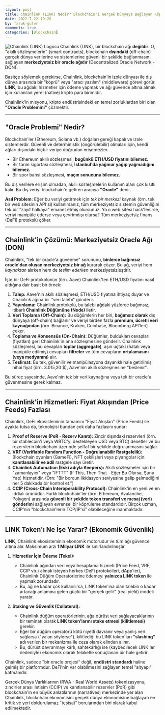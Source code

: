 ```yaml
---
layout: post
title: Chainlink (LINK) Nedir? Blockchain'i Gerçek Dünyaya Bağlayan Köprü
date: 2022-7-22 19:20
by: faruk-guler
comments: true
categories: [Blockchain]
---
```


![Chainlink (LINK) Logosu](https://farukguler.com/assets/post_images/chainlink-link.webp) Chainlink (LINK), bir blockchain ağı **değildir**. O, "akıllı sözleşmelerin" (smart contracts), blockchain **dışındaki** (off-chain) gerçek dünya verilerine ve sistemlerine güvenli bir şekilde bağlanmasını sağlayan **merkeziyetsiz bir oracle ağıdır** (Decentralized Oracle Network - DON).

Basitçe söylemek gerekirse, Chainlink, blockchain'in izole dünyası ile dış dünya arasında bir "köprü" veya "aracı yazılım" (middleware) görevi görür. **LINK**, bu ağdaki hizmetler için ödeme yapmak ve ağı güvence altına almak için kullanılan yerel (native) kripto para birimidir.

Chainlink'in misyonu, kripto endüstrisindeki en temel zorluklardan biri olan **"Oracle Problemini"** çözmektir.

---

## "Oracle Problemi" Nedir?

Blockchain'ler (Ethereum, Solana vb.) doğaları gereği kapalı ve izole sistemlerdir. Güvenli ve deterministik (öngörülebilir) olmaları için, kendi ağları dışındaki hiçbir veriye doğrudan erişemezler.

* Bir Ethereum akıllı sözleşmesi, **bugünkü ETH/USD fiyatını bilemez.**
* Bir tarım sigortası sözleşmesi, **İstanbul'da yağmur yağıp yağmadığını bilemez.**
* Bir spor bahsi sözleşmesi, **maçın sonucunu bilemez.**

Bu dış verilere erişim olmadan, akıllı sözleşmelerin kullanım alanı çok kısıtlı kalır. Bu dış veriyi blockchain'e getiren aracıya **"Oracle"** denir.

**Asıl Problem:** Eğer bu veriyi getirmek için *tek bir merkezi* kaynak (örn. tek bir web sitesinin API'si) kullanırsanız, tüm merkeziyetsiz sistemin güvenliğini tek bir "zayıf halkaya" emanet etmiş olursunuz. Ya o web sitesi hack'lenirse, veriyi manipüle ederse veya çevrimdışı olursa? Tüm merkeziyetsiz finans (DeFi) protokolü çöker.

---

## Chainlink'in Çözümü: Merkeziyetsiz Oracle Ağı (DON)

Chainlink, "tek bir oracle'a güvenme" sorununu, **binlerce bağımsız oracle'dan oluşan merkeziyetsiz bir ağ** kurarak çözer. Bu ağ, veriyi hem *kaynaktan* alırken hem de *teslim ederken* merkeziyetsizleştirir.

İşte bir DeFi protokolünün (örn. Aave) Chainlink'ten ETH/USD fiyatını nasıl aldığına dair basit bir örnek:

1.  **Talep:** Aave'nin akıllı sözleşmesi, ETH/USD fiyatına ihtiyaç duyar ve Chainlink ağına bir "veri talebi" gönderir.
2.  **Yayınlama:** Chainlink protokolü, bu talebi ağdaki yüzlerce bağımsız, itibarlı **Chainlink Düğümüne (Node)** iletir.
3.  **Veri Toplama (Off-Chain):** Bu düğümlerin her biri, **bağımsız olarak** dış dünyaya (off-chain) bağlanır ve veriyi birden fazla **premium, ücretli veri kaynağından** (örn. Binance, Kraken, Coinbase, Bloomberg API'leri) çeker.
4.  **Toplama ve Konsensüs (On-Chain):** Düğümler, buldukları cevapları (fiyatları) geri Chainlink'in ana sözleşmesine gönderir. Chainlink sözleşmesi, bu cevapları **toplar (aggregate)**, aşırı uçtaki (hatalı veya manipüle edilmiş) cevapları **filtreler** ve tüm cevapların **ortalamasını (veya medyanını)** alır.
5.  **Teslimat:** Bu tek, güvenilir ve manipülasyona dayanıklı hale getirilmiş nihai fiyat (örn. 3.015,20 $), Aave'nin akıllı sözleşmesine "beslenir".

Bu süreç sayesinde, Aave'nin tek bir veri kaynağına veya tek bir oracle'a güvenmesine gerek kalmaz.

---

## Chainlink'in Hizmetleri: Fiyat Akışından (Price Feeds) Fazlası

Chainlink, DeFi ekosisteminin tamamını "Fiyat Akışları" (Price Feeds) ile ayakta tutsa da, teknolojisi bundan çok daha fazlasını sunar:

1.  **Proof of Reserve (PoR - Rezerv Kanıtı):** Zincir dışındaki rezervleri (örn. bir stablecoin'i veya WBTC'yi destekleyen USD veya BTC) denetler ve bu rezervlerin blockchain üzerinde şeffaf bir şekilde doğrulanmasını sağlar.
2.  **VRF (Verifiable Random Function - Doğrulanabilir Rastgelelik):** Blockchain oyunları (GameFi), NFT çekilişleri veya piyangolar için **kanıtlanabilir ve adil** rastgele sayı üretir.
3.  **Chainlink Automation (Eski adıyla Keepers):** Akıllı sözleşmeler için bir "zamanlayıcı" veya "IFTTT" (If This, Then That - Eğer Bu Olursa, Şunu Yap) hizmetidir. (Örn: "Bir borcun likidasyon seviyesine gelip gelmediğini her 5 dakikada bir kontrol et.")
4.  **CCIP (Cross-Chain Interoperability Protocol):** Chainlink'in en yeni ve en iddialı ürünüdür. Farklı blockchain'ler (örn. Ethereum, Avalanche, Polygon) arasında **güvenli bir şekilde token transferi ve mesaj (veri) gönderimi** sağlayan evrensel bir köprüleme standardıdır. Birçok uzman, CCIP'nin "blockchain'lerin TCP/IP'si" olabileceğine inanmaktadır.

---

## LINK Token'ı Ne İşe Yarar? (Ekonomik Güvenlik)

**LINK**, Chainlink ekosisteminin ekonomik motorudur ve tüm ağı güvence altına alır. Maksimum arzı **1 Milyar LINK** ile sınırlandırılmıştır.

1.  **Hizmetler İçin Ödeme (Tekel):**
    * Chainlink ağından veri veya hesaplama hizmeti (Price Feed, VRF, CCIP vb.) almak isteyen herkes (DeFi protokolleri, dApp'ler), Chainlink Düğüm Operatörlerine ödemeyi **yalnızca LINK token** ile yapmak zorundadır.
    * Bu, ağ ne kadar çok kullanılırsa, LINK token'ına olan talebin o kadar artacağı anlamına gelen güçlü bir "gerçek gelir" (real yield) modeli yaratır.

2.  **Staking ve Güvenlik (Collateral):**
    * Chainlink düğüm operatörlerinin, ağa dürüst veri sağlayacaklarının bir teminatı olarak **LINK token'larını stake etmesi (kilitlemesi)** gerekir.
    * Eğer bir düğüm operatörü kötü niyetli davranır veya yanlış veri sağlarsa ("yalan söylerse"), kilitlediği bu LINK token'ları **"slashing"** adı verilen bir mekanizma ile ceza olarak elinden alınır.
    * Bu, dürüst davranmayı kârlı, sahtekârlığı ise (kaybedilecek LINK'ler nedeniyle) ekonomik olarak felaketle sonuçlanan bir hale getirir.

Chainlink, sadece "bir oracle projesi" değil, **endüstri standardı** haline gelmiş bir platformdur. DeFi'nin var olabilmesini sağlayan temel "altyapı" katmanıdır.

Gerçek Dünya Varlıklarının (RWA - Real World Assets) tokenizasyonu, zincirler arası iletişim (CCIP) ve kanıtlanabilir rezervler (PoR) gibi blockchain'in en büyük anlatılarının (narratives) merkezinde yer alan Chainlink, blockchain ekonomisini gerçek dünya ekonomisine bağlayan en kritik ve yeri doldurulamaz "tesisat" borularından biri olarak kabul edilmektedir.